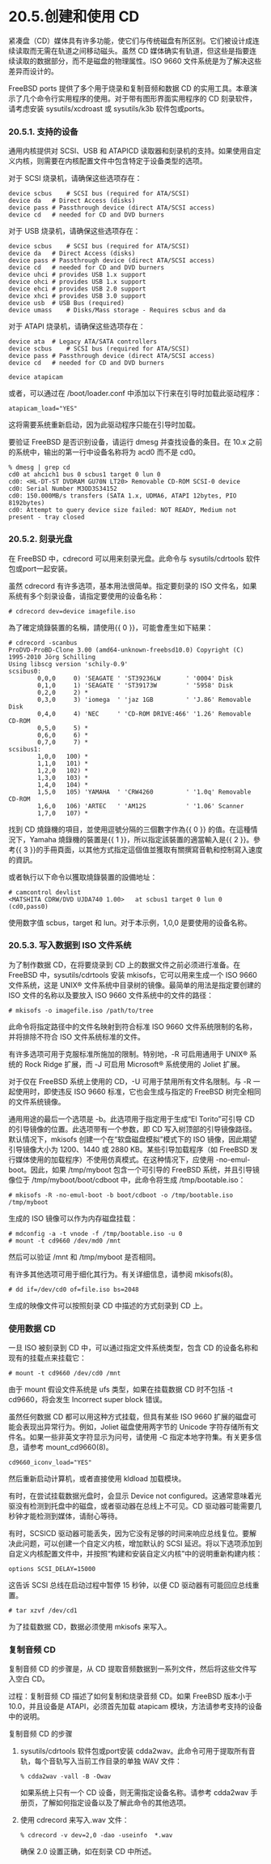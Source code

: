 # 20.5.创建和使用 CD

紧凑盘（CD）媒体具有许多功能，使它们与传统磁盘有所区别。它们被设计成连续读取而无需在轨道之间移动磁头。虽然 CD 媒体确实有轨道，但这些是指要连续读取的数据部分，而不是磁盘的物理属性。ISO 9660 文件系统是为了解决这些差异而设计的。

FreeBSD ports 提供了多个用于烧录和复制音频和数据 CD 的实用工具。本章演示了几个命令行实用程序的使用。对于带有图形界面实用程序的 CD 刻录软件，请考虑安装 sysutils/xcdroast 或 sysutils/k3b 软件包或ports。

### 20.5.1. 支持的设备

通用内核提供对 SCSI、USB 和 ATAPICD 读取器和刻录机的支持。如果使用自定义内核，则需要在内核配置文件中包含特定于设备类型的选项。

对于 SCSI 烧录机，请确保这些选项存在：

```
device scbus	# SCSI bus (required for ATA/SCSI)
device da	# Direct Access (disks)
device pass	# Passthrough device (direct ATA/SCSI access)
device cd	# needed for CD and DVD burners
```

对于 USB 烧录机，请确保这些选项存在：

```
device scbus	# SCSI bus (required for ATA/SCSI)
device da	# Direct Access (disks)
device pass	# Passthrough device (direct ATA/SCSI access)
device cd	# needed for CD and DVD burners
device uhci	# provides USB 1.x support
device ohci	# provides USB 1.x support
device ehci	# provides USB 2.0 support
device xhci	# provides USB 3.0 support
device usb	# USB Bus (required)
device umass	# Disks/Mass storage - Requires scbus and da
```

对于 ATAPI 烧录机，请确保这些选项存在：

```
device ata	# Legacy ATA/SATA controllers
device scbus	# SCSI bus (required for ATA/SCSI)
device pass	# Passthrough device (direct ATA/SCSI access)
device cd	# needed for CD and DVD burners
```

```
device atapicam
```

或者，可以通过在 /boot/loader.conf 中添加以下行来在引导时加载此驱动程序：

```
atapicam_load="YES"
```

这将需要系统重新启动，因为此驱动程序只能在引导时加载。

要验证 FreeBSD 是否识别设备，请运行 dmesg 并查找设备的条目。在 10.x 之前的系统中，输出的第一行中设备名称将为 acd0 而不是 cd0。

```
% dmesg | grep cd
cd0 at ahcich1 bus 0 scbus1 target 0 lun 0
cd0: <HL-DT-ST DVDRAM GU70N LT20> Removable CD-ROM SCSI-0 device
cd0: Serial Number M3OD3S34152
cd0: 150.000MB/s transfers (SATA 1.x, UDMA6, ATAPI 12bytes, PIO 8192bytes)
cd0: Attempt to query device size failed: NOT READY, Medium not present - tray closed
```

### 20.5.2. 刻录光盘

在 FreeBSD 中，cdrecord 可以用来刻录光盘。此命令与 sysutils/cdrtools 软件包或port一起安装。

虽然 cdrecord 有许多选项，基本用法很简单。指定要刻录的 ISO 文件名，如果系统有多个刻录设备，请指定要使用的设备名称：

```
# cdrecord dev=device imagefile.iso
```

為了確定燒錄裝置的名稱，請使用{{ 0 }}，可能會產生如下結果：

```
# cdrecord -scanbus
ProDVD-ProBD-Clone 3.00 (amd64-unknown-freebsd10.0) Copyright (C) 1995-2010 Jörg Schilling
Using libscg version 'schily-0.9'
scsibus0:
        0,0,0     0) 'SEAGATE ' 'ST39236LW       ' '0004' Disk
        0,1,0     1) 'SEAGATE ' 'ST39173W        ' '5958' Disk
        0,2,0     2) *
        0,3,0     3) 'iomega  ' 'jaz 1GB         ' 'J.86' Removable Disk
        0,4,0     4) 'NEC     ' 'CD-ROM DRIVE:466' '1.26' Removable CD-ROM
        0,5,0     5) *
        0,6,0     6) *
        0,7,0     7) *
scsibus1:
        1,0,0   100) *
        1,1,0   101) *
        1,2,0   102) *
        1,3,0   103) *
        1,4,0   104) *
        1,5,0   105) 'YAMAHA  ' 'CRW4260         ' '1.0q' Removable CD-ROM
        1,6,0   106) 'ARTEC   ' 'AM12S           ' '1.06' Scanner
        1,7,0   107) *
```

找到 CD 燒錄機的項目，並使用逗號分隔的三個數字作為{{ 0 }} 的值。在這種情況下，Yamaha 燒錄機的裝置是{{ 1 }}，所以指定該裝置的適當輸入是{{ 2 }}。參考{{ 3 }}的手冊頁面，以其他方式指定這個值並獲取有關撰寫音軌和控制寫入速度的資訊。

或者執行以下命令以獲取燒錄裝置的設備地址：

```
# camcontrol devlist
<MATSHITA CDRW/DVD UJDA740 1.00>   at scbus1 target 0 lun 0 (cd0,pass0)
```

使用数字值 scbus，target 和 lun。对于本示例，1,0,0 是要使用的设备名称。

### 20.5.3. 写入数据到 ISO 文件系统

为了制作数据 CD，在将要烧录到 CD 上的数据文件之前必须进行准备。在 FreeBSD 中，sysutils/cdrtools 安装 mkisofs，它可以用来生成一个 ISO 9660 文件系统，这是 UNIX® 文件系统中目录树的镜像。最简单的用法是指定要创建的 ISO 文件的名称以及要放入 ISO 9660 文件系统中的文件的路径：

```
# mkisofs -o imagefile.iso /path/to/tree
```

此命令将指定路径中的文件名映射到符合标准 ISO 9660 文件系统限制的名称，并将排除不符合 ISO 文件系统标准的文件。

有许多选项可用于克服标准所施加的限制。特别地，-R 可启用通用于 UNIX® 系统的 Rock Ridge 扩展，而 -J 可启用 Microsoft® 系统使用的 Joliet 扩展。

对于仅在 FreeBSD 系统上使用的 CD，-U 可用于禁用所有文件名限制。与 -R 一起使用时，即使违反 ISO 9660 标准，它也会生成与指定的 FreeBSD 树完全相同的文件系统镜像。

通用用途的最后一个选项是 -b。此选项用于指定用于生成“El Torito”可引导 CD 的引导镜像的位置。此选项带有一个参数，即 CD 写入树顶部的引导镜像路径。默认情况下，mkisofs 创建一个在“软盘磁盘模拟”模式下的 ISO 镜像，因此期望引导镜像大小为 1200、1440 或 2880 KB。某些引导加载程序（如 FreeBSD 发行媒体使用的加载程序）不使用仿真模式。在这种情况下，应使用 -no-emul-boot。因此，如果 /tmp/myboot 包含一个可引导的 FreeBSD 系统，并且引导镜像位于 /tmp/myboot/boot/cdboot 中，此命令将生成 /tmp/bootable.iso：

```
# mkisofs -R -no-emul-boot -b boot/cdboot -o /tmp/bootable.iso /tmp/myboot
```

生成的 ISO 镜像可以作为内存磁盘挂载：

```
# mdconfig -a -t vnode -f /tmp/bootable.iso -u 0
# mount -t cd9660 /dev/md0 /mnt
```

然后可以验证 /mnt 和 /tmp/myboot 是否相同。

有许多其他选项可用于细化其行为。有关详细信息，请参阅 mkisofs(8)。

```
# dd if=/dev/cd0 of=file.iso bs=2048
```

生成的映像文件可以按照刻录 CD 中描述的方式刻录到 CD 上。

### 使用数据 CD

一旦 ISO 被刻录到 CD 中，可以通过指定文件系统类型，包含 CD 的设备名称和现有的挂载点来挂载它：

```
# mount -t cd9660 /dev/cd0 /mnt
```

由于 mount 假设文件系统是 ufs 类型，如果在挂载数据 CD 时不包括 -t cd9660，将会发生 Incorrect super block 错误。

虽然任何数据 CD 都可以用这种方式挂载，但具有某些 ISO 9660 扩展的磁盘可能会表现出异常行为。例如，Joliet 磁盘使用两字节的 Unicode 字符存储所有文件名。如果一些非英文字符显示为问号，请使用 -C 指定本地字符集。有关更多信息，请参考 mount_cd9660(8)。

```
cd9660_iconv_load="YES"
```

然后重新启动计算机，或者直接使用 kldload 加载模块。

有时，在尝试挂载数据光盘时，会显示 Device not configured。这通常意味着光驱没有检测到托盘中的磁盘，或者驱动器在总线上不可见。CD 驱动器可能需要几秒钟才能检测到媒体，请耐心等待。

有时，SCSICD 驱动器可能丢失，因为它没有足够的时间来响应总线复位。要解决此问题，可以创建一个自定义内核，增加默认的 SCSI 延迟。将以下选项添加到自定义内核配置文件中，并按照“构建和安装自定义内核”中的说明重新构建内核：

```
options SCSI_DELAY=15000
```

这告诉 SCSI 总线在启动过程中暂停 15 秒钟，以便 CD 驱动器有可能回应总线重置。

```
# tar xzvf /dev/cd1
```

为了挂载数据 CD，数据必须使用 mkisofs 来写入。

### 复制音频 CD

复制音频 CD 的步骤是，从 CD 提取音频数据到一系列文件，然后将这些文件写入空白 CD。

过程：复制音频 CD 描述了如何复制和烧录音频 CD。如果 FreeBSD 版本小于 10.0，并且设备是 ATAPI，必须首先加载 atapicam 模块，方法请参考支持的设备中的说明。

复制音频 CD 的步骤

1. sysutils/cdrtools 软件包或port安装 cdda2wav。此命令可用于提取所有音轨，每个音轨写入当前工作目录的单独 WAV 文件：

    ```
    % cdda2wav -vall -B -Owav
    ```

    如果系统上只有一个 CD 设备，则无需指定设备名称。请参考 cdda2wav 手册页，了解如何指定设备以及了解此命令的其他选项。
2. 使用 cdrecord 来写入.wav 文件：

    ```
    % cdrecord -v dev=2,0 -dao -useinfo  *.wav
    ```

    确保 2.0 设置正确，如在刻录 CD 中所述。
